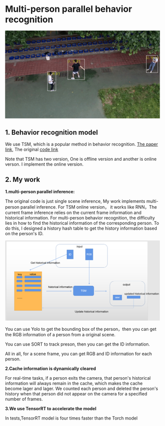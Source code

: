 # Multi-person parallel behavior recognition

![Demo](https://github.com/chongyangwang-song/multi-person_parallel_behavior_recognition/blob/main/image/%E8%84%9A%E8%B8%A2%E5%88%BA%E6%9D%80%E8%BE%93%E5%87%BA%5B00-00-09--00-00-11%5D.gif)

## 1. Behavior recognition model

We use TSM, which is a popular method in behavior recognition. [The paper link](https://arxiv.org/abs/1811.08383),  The original [code link](https://github.com/mit-han-lab/temporal-shift-module)

Note that TSM has two version, One is offline version and another is online verson. I implement the online version.

## 2. My work

**1.multi-person parallel inference:**

The original code is just single scene inference,  My work implements multi-person parallel inference. For TSM online version， it works like RNN，The current frame inference relies on the current frame information and historical information.  For multi-person behavior recognition, the difficulty lies in how to find the historical information of the corresponding person. To do this, I designed a history hash table to get the history information based on the person's ID.

![picture](https://github.com/chongyangwang-song/multi-person_parallel_behavior_recognition/blob/main/image/TSMonline.png)

You can use Yolo to get the bounding box of the person，then you can get the RGB information of a person from a original scene.

You can use SORT to track preson, then you can get the ID information.

All in all, for a scene frame, you can get RGB and ID information for each person.

**2.Cache information is dynamically cleared**

For real-time tasks, if a person exits the camera, that person's historical information will always remain in the cache, which makes the cache become lager and lager. We counted each person and deleted the person's history when that person did not appear on the camera for a specified number of frames.

**3.We use TensorRT to accelerate the model**

In tests,TensorRT model is four times faster than the Torch model
